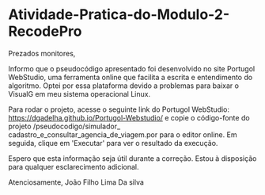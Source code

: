 # Atividade-Pratica-do-Modulo-2-RecodePro

Prezados monitores,

Informo que o pseudocódigo apresentado foi desenvolvido no site Portugol WebStudio, uma ferramenta online que facilita a escrita e entendimento do algoritmo. Optei por essa plataforma devido a problemas para baixar o VisualG em meu sistema operacional Linux.

Para rodar o projeto, acesse o seguinte link do Portugol WebStudio: https://dgadelha.github.io/Portugol-Webstudio/ e copie o código-fonte do projeto /pseudocodigo/simulador_ cadastro_e_consultar_agencia_de_viagem.por para o editor online. Em seguida, clique em 'Executar' para ver o resultado da execução.

Espero que esta informação seja útil durante a correção. Estou à disposição para qualquer esclarecimento adicional.

Atenciosamente,
João Filho Lima Da silva
